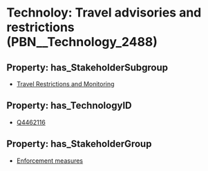 # Technoloy: __Travel advisories and restrictions__ (PBN__Technology_2488)

## Property: has_StakeholderSubgroup

* [Travel Restrictions and Monitoring](PBN__TechSubgroup_159)

## Property: has_TechnologyID

* [Q4462116](Q4462116)

## Property: has_StakeholderGroup

* [Enforcement measures](PBN__TechGroup_7)

